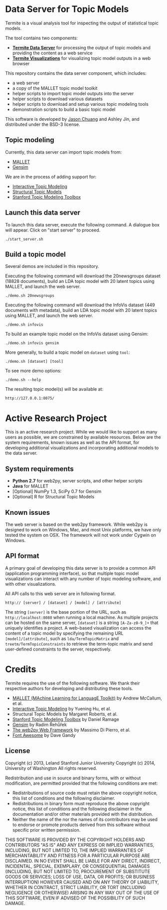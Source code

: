 Data Server for Topic Models
============================

Termite is a visual analysis tool for inspecting the output of statistical topic models.

The tool contains two components:
  * **[Termite Data Server](http://github.com/uwdata/termite-data-server)** for processing the output of topic models and providing the content as a web service
  * **[Termite Visualizations](http://github.com/uwdata/termite-visualizations)** for visualizing topic model outputs in a web browser

This repository contains the data server component, which includes:
  * a web server
  * a copy of the MALLET topic model toolkit
  * helper scripts to import topic model outputs into the server
  * helper scripts to download various datasets
  * helper scripts to download and setup various topic modeling tools
  * demonstration scripts to build a basic topic model

This software is developed by [Jason Chuang](http://jason.chuang.ca) and Ashley Jin, and distributed under the BSD-3 license.

Topic modeling
--------------

Currently, this data server can import topic models from:
  * [MALLET](http://mallet.cs.umass.edu)
  * [Gensim](http://radimrehurek.com/gensim/)

We are in the process of adding support for:
  * [Interactive Topic Modeling](http://github.com/uwdata/termite-treetm)
  * [Structural Topic Models](http://github.com/uwdata/termite-stm)
  * [Stanford Topic Modeling Toolbox](http://nlp.stanford.edu/downloads/tmt/tmt-0.4/)

Launch this data server
-----------------------

To launch this data server, execute the following command. A dialogue box will appear. Click on "start server" to proceed.

```
./start_server.sh
```

Build a topic model
-------------------

Several demos are included in this repository.

Executing the following command will download the 20newsgroups dataset (18828 documents), build an LDA topic model with 20 latent topics using MALLET, and launch the web server.

```
./demo.sh 20newsgroups
```

Executing the following command will download the InfoVis dataset (449 documents with metadata), build an LDA topic model with 20 latent topics using MALLET, and launch the web server.

```
./demo.sh infovis
```

To build an example topic model on the InfoVis dataset using Gensim:

```
./demo.sh infovis gensim
```

More generally, to build a topic model on `dataset` using `tool`:

```
./demo.sh [dataset] [tool]
```

To see more demo options:

```
./demo.sh --help
```

The resulting topic model(s) will be available at:

```
http://127.0.0.1:8075/
```

Active Research Project
=======================

This is an active research project. While we would like to support as many users as possible, we are constrained by available resources. Below are the system requirements, known issues as well as the API format, for developing additional visualizations and incorporating additional models to the data server.

System requirements
-------------------

  * **Python 2.7** for web2py, server scripts, and other helper scripts
  * **Java** for MALLET
  * [Optional] NumPy 1.3, SciPy 0.7 for Gensim
  * [Optional] R for Structural Topic Models

Known issues
------------

The web server is based on the web2py framework. While web2py is designed to work on Windows, Mac, and most Unix platforms, we have only tested the system on OSX. The framework will not work under Cygwin on Windows.

API format
----------

A primary goal of developing this data server is to provide a common API (application programming interface), so that multiple topic model visualizations can interact with any number of topic modeling software, and with other visualizations.

All API calls to this web server are in following format.

```
http:// [server] / [dataset] / [model] / [attribute]
```

The string `[server]` is the base portion of the URL, such as `http://localhost:8080` when running a local machine.  As multiple projects can be hosted on the same server, `[dataset]` is a string `[A-Za-z0-9_]+` that uniquely identifies a project. A web-based visualization can access the content of a topic model by specifying the remaining URL `[model]/[attribute]`, such as `lda/TermTopicMatrix` and `treetm/TermTopicConstraints` to retrieve the term-topic matrix and send user-defined constraints to the server, respectively.

Credits
=======

Termite requires the use of the following software. We thank their respective authors for developing and distributing these tools.

  * [MALLET (MAchine Learning for LanguagE Toolkit)](http://mallet.cs.umass.edu) by Andrew McCallum, et al.
  * [Interactive Topic Modeling](http://www.cs.umd.edu/~ynhu) by Yuening Hu, et al.
  * Structural Topic Models by Margaret Roberts, et al.
  * [Stanford Topic Modeling Toolbox](http://nlp.stanford.edu/downloads/tmt/tmt-0.4) by Daniel Ramage
  * [Gensim](http://radimrehurek.com/gensim) by Radim Řehůřek
  * [The web2py Web Framework](http://web2py.com) by Massimo Di Pierro, et al.
  * [Font Awesome](http://fontawesome.io) by Dave Gandy  

License
-------

Copyright (c) 2013, Leland Stanford Junior University
Copyright (c) 2014, University of Washington
All rights reserved.

Redistribution and use in source and binary forms, with or without
modification, are permitted provided that the following conditions are met:
  * Redistributions of source code must retain the above copyright
    notice, this list of conditions and the following disclaimer.
  * Redistributions in binary form must reproduce the above copyright
    notice, this list of conditions and the following disclaimer in the
    documentation and/or other materials provided with the distribution.
  * Neither the name of the <organization> nor the
    names of its contributors may be used to endorse or promote products
    derived from this software without specific prior written permission.

THIS SOFTWARE IS PROVIDED BY THE COPYRIGHT HOLDERS AND CONTRIBUTORS "AS IS" AND
ANY EXPRESS OR IMPLIED WARRANTIES, INCLUDING, BUT NOT LIMITED TO, THE IMPLIED
WARRANTIES OF MERCHANTABILITY AND FITNESS FOR A PARTICULAR PURPOSE ARE
DISCLAIMED. IN NO EVENT SHALL <COPYRIGHT HOLDER> BE LIABLE FOR ANY
DIRECT, INDIRECT, INCIDENTAL, SPECIAL, EXEMPLARY, OR CONSEQUENTIAL DAMAGES
(INCLUDING, BUT NOT LIMITED TO, PROCUREMENT OF SUBSTITUTE GOODS OR SERVICES;
LOSS OF USE, DATA, OR PROFITS; OR BUSINESS INTERRUPTION) HOWEVER CAUSED AND
ON ANY THEORY OF LIABILITY, WHETHER IN CONTRACT, STRICT LIABILITY, OR TORT
(INCLUDING NEGLIGENCE OR OTHERWISE) ARISING IN ANY WAY OUT OF THE USE OF THIS
SOFTWARE, EVEN IF ADVISED OF THE POSSIBILITY OF SUCH DAMAGE.
